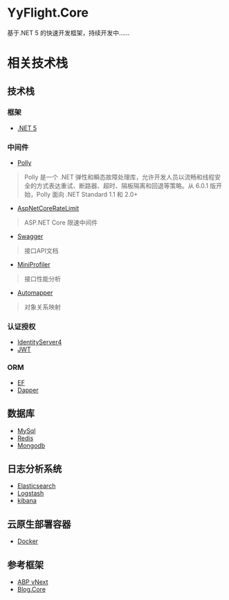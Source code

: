 # YyFlight.Core
基于.NET 5 的快速开发框架，持续开发中......

# 相关技术栈
## 技术栈
### 框架
* [.NET 5](https://dotnet.microsoft.com/download/dotnet/5.0)

### 中间件
* [Polly](https://github.com/App-vNext/Polly)
> Polly 是一个 .NET 弹性和瞬态故障处理库，允许开发人员以流畅和线程安全的方式表达重试、断路器、超时、隔板隔离和回退等策略。从 6.0.1 版开始，Polly 面向 .NET Standard 1.1 和 2.0+
* [AspNetCoreRateLimit](https://github.com/stefanprodan/AspNetCoreRateLimit)
> ASP.NET Core 限速中间件
* [Swagger]()
> 接口API文档
* [MiniProfiler]()
> 接口性能分析
* [Automapper]()
> 对象关系映射


### 认证授权
* [IdentityServer4]()
* [JWT]()

### ORM
* [EF]()
* [Dapper]()

## 数据库
* [MySql](https://www.mysqlzh.com/)
* [Redis](http://www.redis.cn/)
* [Mongodb](https://docs.mongoing.com/)

## 日志分析系统
* [Elasticsearch](https://www.elastic.co/cn/elasticsearch/https://www.elastic.co/cn/elasticsearch/)
* [Logstash](https://www.elastic.co/cn/logstash/)
* [kibana](https://www.elastic.co/cn/kibana/)

## 云原生部署容器
* [Docker](https://www.docker.com/)

## 参考框架
* [ABP vNext](https://blog.abp.io/abp/Abp-vNext-Announcement)
* [Blog.Core](http://apk.neters.club/.doc/)



